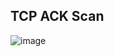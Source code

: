 ## TCP ACK Scan

![image](https://github.com/user-attachments/assets/5315eb8b-1618-4f33-a3b6-bf6ad2cfd9b1)
